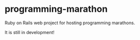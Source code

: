 # programming-marathon
Ruby on Rails web project for hosting programming marathons.

It is still in development!
